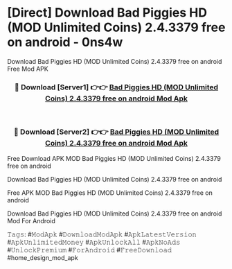 # [Direct] Download Bad Piggies HD (MOD Unlimited Coins) 2.4.3379 free on android - 0ns4w
Download Bad Piggies HD (MOD Unlimited Coins) 2.4.3379 free on android Free Mod APK

<div align="center">
<h3>🔴 Download [Server1] 👉👉 <a href="https://apk-comot.site?title=Bad_Piggies_HD_(MOD_Unlimited_Coins)_2.4.3379_free_on_android">Bad Piggies HD (MOD Unlimited Coins) 2.4.3379 free on android Mod Apk</a></h3><br>

<h3>🔴 Download [Server2] 👉👉 <a href="https://apk-comot.site?title=Bad_Piggies_HD_(MOD_Unlimited_Coins)_2.4.3379_free_on_android">Bad Piggies HD (MOD Unlimited Coins) 2.4.3379 free on android Mod Apk</a></h3>
</div>


Free Download APK MOD Bad Piggies HD (MOD Unlimited Coins) 2.4.3379 free on android

Download Bad Piggies HD (MOD Unlimited Coins) 2.4.3379 free on android 

Free APK MOD Bad Piggies HD (MOD Unlimited Coins) 2.4.3379 free on android 

Download Bad Piggies HD (MOD Unlimited Coins) 2.4.3379 free on android Mod For Android

𝚃𝚊𝚐𝚜: #𝙼𝚘𝚍𝙰𝚙𝚔 #𝙳𝚘𝚠𝚗𝚕𝚘𝚊𝚍𝙼𝚘𝚍𝙰𝚙𝚔 #𝙰𝚙𝚔𝙻𝚊𝚝𝚎𝚜𝚝𝚅𝚎𝚛𝚜𝚒𝚘𝚗 #𝙰𝚙𝚔𝚄𝚗𝚕𝚒𝚖𝚒𝚝𝚎𝚍𝙼𝚘𝚗𝚎𝚢 #𝙰𝚙𝚔𝚄𝚗𝚕𝚘𝚌𝚔𝙰𝚕𝚕 #𝙰𝚙𝚔𝙽𝚘𝙰𝚍𝚜 #𝚄𝚗𝚕𝚘𝚌𝚔𝙿𝚛𝚎𝚖𝚒𝚞𝚖 #𝙵𝚘𝚛𝙰𝚗𝚍𝚛𝚘𝚒𝚍 #𝙵𝚛𝚎𝚎𝙳𝚘𝚠𝚗𝚕𝚘𝚊𝚍 #home_design_mod_apk